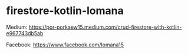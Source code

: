 # firestore-kotlin-lomana
Medium: https://por-porkaew15.medium.com/crud-firestore-with-kotlin-e967743db5ab

Facebook: https://www.facebook.com/lomana15

